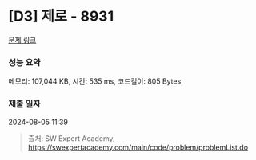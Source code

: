 # [D3] 제로 - 8931 

[문제 링크](https://swexpertacademy.com/main/code/problem/problemDetail.do?contestProbId=AW5jBWLq7jwDFATQ) 

### 성능 요약

메모리: 107,044 KB, 시간: 535 ms, 코드길이: 805 Bytes

### 제출 일자

2024-08-05 11:39



> 출처: SW Expert Academy, https://swexpertacademy.com/main/code/problem/problemList.do
